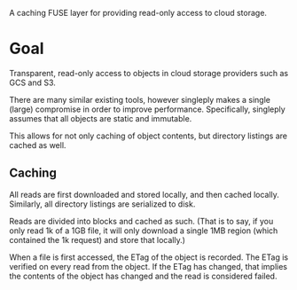 A caching FUSE layer for providing read-only access to cloud storage.

# Goal

Transparent, read-only access to objects in cloud storage providers such as GCS and S3.

There are many similar existing tools, however singleply makes a single (large) compromise in order to improve performance.   Specifically, singleply assumes that all objects are static and immutable.

This allows for not only caching of object contents, but directory listings are cached as well.

## Caching

All reads are first downloaded and stored locally, and then cached locally.  Similarly, all directory listings are serialized to disk.  

Reads are divided into blocks and cached as such.   (That is to say, if you only read 1k of a 1GB file, it will only download a single 1MB region (which contained the 1k request) and store that locally.)

When a file is first accessed, the ETag of the object is recorded.  The ETag is verified on every read from the object.  If the ETag has changed, that implies the contents of the object has changed
and the read is considered failed.

